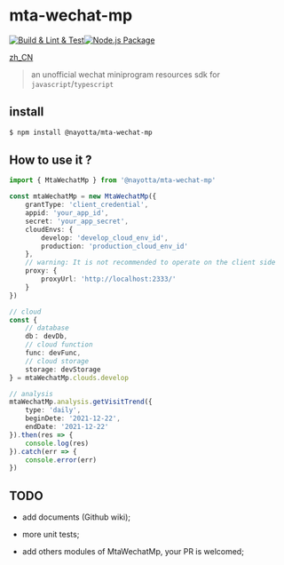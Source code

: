 # mta-wechat-mp

[![Build & Lint & Test](https://github.com/nayotta/mta-wechat-mp/actions/workflows/build.yml/badge.svg)](https://github.com/nayotta/mta-wechat-mp/actions/workflows/build.yml)[![Node.js Package](https://github.com/nayotta/mta-wechat-mp/actions/workflows/release.yml/badge.svg)](https://github.com/nayotta/mta-wechat-mp/actions/workflows/release.yml)

[zh_CN](./README.md)

> an unofficial wechat miniprogram resources sdk for `javascript`/`typescript`

## install

```sh
$ npm install @nayotta/mta-wechat-mp
```

## How to use it ?

```typescript
import { MtaWechatMp } from '@nayotta/mta-wechat-mp'

const mtaWechatMp = new MtaWechatMp({
	grantType: 'client_credential',
	appid: 'your_app_id',
	secret: 'your_app_secret',
	cloudEnvs: {
		develop: 'develop_cloud_env_id',
		production: 'production_cloud_env_id'
	},
	// warning: It is not recommended to operate on the client side
	proxy: {
		proxyUrl: 'http://localhost:2333/'
	}
})

// cloud
const {
	// database
	db： devDb,
	// cloud function
	func: devFunc,
	// cloud storage
	storage: devStorage
} = mtaWechatMp.clouds.develop

// analysis
mtaWechatMp.analysis.getVisitTrend({
	type: 'daily',
	beginDete: '2021-12-22',
	endDate: '2021-12-22'
}).then(res => {
	console.log(res)
}).catch(err => {
	console.error(err)
})
```

## TODO

- add documents (Github wiki);

- more unit tests;

- add others modules of MtaWechatMp, your PR is welcomed;
